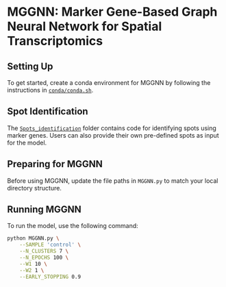 # MGGNN: Marker Gene-Based Graph Neural Network for Spatial Transcriptomics  

## Setting Up  
To get started, create a conda environment for MGGNN by following the instructions in [`conda/conda.sh`](./conda/conda.sh).  

## Spot Identification  
The [`Spots_identification`](./Spots_identification) folder contains code for identifying spots using marker genes. Users can also provide their own pre-defined spots as input for the model.  

## Preparing for MGGNN  
Before using MGGNN, update the file paths in `MGGNN.py` to match your local directory structure.  

## Running MGGNN  
To run the model, use the following command:  

```bash
python MGGNN.py \
    --SAMPLE 'control' \
    --N_CLUSTERS 7 \
    --N_EPOCHS 100 \
    --W1 10 \
    --W2 1 \
    --EARLY_STOPPING 0.9
